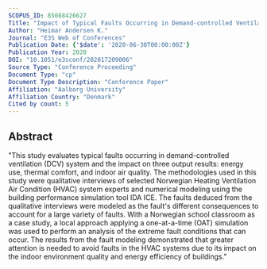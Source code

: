 ```yaml
---
SCOPUS_ID: 85088426627
Title: "Impact of Typical Faults Occurring in Demand-controlled Ventilation on Energy and Indoor Environment in a Nordic Climate"
Author: "Heimar Andersen K."
Journal: "E3S Web of Conferences"
Publication Date: {'$date': '2020-06-30T00:00:00Z'}
Publication Year: 2020
DOI: "10.1051/e3sconf/202017209006"
Source Type: "Conference Proceeding"
Document Type: "cp"
Document Type Description: "Conference Paper"
Affiliation: "Aalborg University"
Affiliation Country: "Denmark"
Cited by count: 5
---
```


## Abstract
"This study evaluates typical faults occurring in demand-controlled ventilation (DCV) system and the impact on three output results: energy use, thermal comfort, and indoor air quality. The methodologies used in this study were qualitative interviews of selected Norwegian Heating Ventilation Air Condition (HVAC) system experts and numerical modeling using the building performance simulation tool IDA ICE. The faults deduced from the qualitative interviews were modeled as the fault's different consequences to account for a large variety of faults. With a Norwegian school classroom as a case study, a local approach applying a one-at-a-time (OAT) simulation was used to perform an analysis of the extreme fault conditions that can occur. The results from the fault modeling demonstrated that greater attention is needed to avoid faults in the HVAC systems due to its impact on the indoor environment quality and energy efficiency of buildings."
